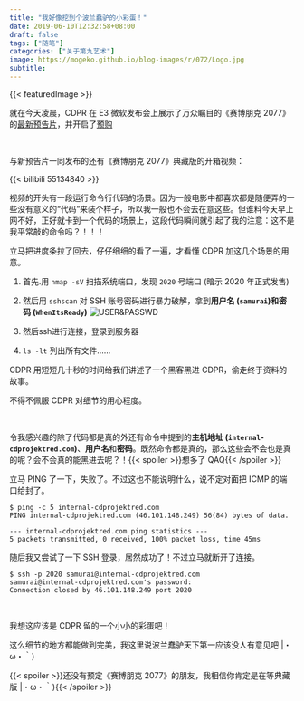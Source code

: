 ```yaml
---
title: "我好像挖到个波兰蠢驴的小彩蛋！"
date: 2019-06-10T12:32:58+08:00
draft: false
tags: ["随笔"]
categories: ["关于第九艺术"]
image: https://mogeko.github.io/blog-images/r/072/Logo.jpg
subtitle: 
---
```


{{< featuredImage >}}

<!-- 
![](https://mogeko.github.io/blog-images/r/072/)
{{< spoiler >}}{{< /spoiler >}}
&emsp;&emsp;
 -->

就在今天凌晨，CDPR 在 E3 微软发布会上展示了万众瞩目的《赛博朋克 2077》的[最新预告片](https://www.bilibili.com/video/av55130548)，并开启了[预购](https://www.cyberpunk.net/pre-order)

<br>

与新预告片一同发布的还有《赛博朋克 2077》典藏版的开箱视频：

{{< bilibili 55134840 >}}

视频的开头有一段运行命令行代码的场景。因为一般电影中都喜欢都是随便弄的一些没有意义的“代码”来装个样子，所以我一般也不会去在意这些。但谁料今天早上网不好，正好就卡到一个代码的场景上，这段代码瞬间就引起了我的注意：这不是我平常敲的命令吗？！！！

立马把进度条拉了回去，仔仔细细的看了一遍，才看懂 CDPR 加这几个场景的用意。

1. 首先.用 `nmap -sV` 扫描系统端口，发现 `2020` 号端口 (暗示 2020 年正式发售)

2. 然后用 `sshscan` 对 SSH 账号密码进行暴力破解，拿到**用户名 (`samurai`)**和**密码 (`WhenItsReady`)**
   ![USER&PASSWD](https://mogeko.github.io/blog-images/r/072/user_passwd.jpg)

3. 然后ssh进行连接，登录到服务器

4. `ls -lt` 列出所有文件......

CDPR 用短短几十秒的时间给我们讲述了一个黑客黑进 CDPR，偷走终于资料的故事。

不得不佩服 CDPR 对细节的用心程度。

<br>

令我感兴趣的除了代码都是真的外还有命令中提到的**主机地址 (`internal-cdprojektred.com`)**、**用户名**和**密码**。既然命令都是真的，那么这些会不会也是真的呢？会不会真的能黑进去呢？！{{< spoiler >}}想多了 QAQ{{< /spoiler >}}

立马 PING 了一下，失败了。不过这也不能说明什么，说不定对面把 ICMP 的端口给封了。

```shell
$ ping -c 5 internal-cdprojektred.com
PING internal-cdprojektred.com (46.101.148.249) 56(84) bytes of data.

--- internal-cdprojektred.com ping statistics ---
5 packets transmitted, 0 received, 100% packet loss, time 45ms
```

随后我又尝试了一下 SSH 登录，居然成功了！不过立马就断开了连接。

```shell
$ ssh -p 2020 samurai@internal-cdprojektred.com 
samurai@internal-cdprojektred.com's password: 
Connection closed by 46.101.148.249 port 2020
```

<br>

我想这应该是 CDPR 留的一个小小的彩蛋吧！

这么细节的地方都能做到完美，我这里说波兰蠢驴天下第一应该没人有意见吧 |・ω・｀)

{{< spoiler >}}还没有预定《赛博朋克 2077》的朋友，我相信你肯定是在等典藏版 |・ω・｀){{< /spoiler >}}
